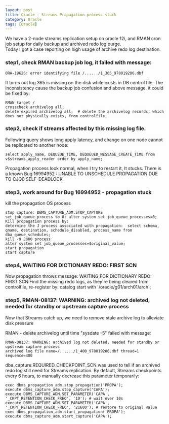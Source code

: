 ```yaml
---
layout: post
title: Oracle - Streams Propagation process stuck 
category: Oracle
tags: [Oracle]
---
```


We have a 2-node streams replication setup on oracle 12i, and RMAN cron job setup for daily backup and archived redo log purge.  
Today I got a case reporting on high usage of archive redo log destination.  

### step1, check RMAN backup job log, it failed with message:   
```
ORA-19625: error identifying file /....../1_365_978019206.dbf 
```
It turns out log 365 is missing on the disk while exists in DB control file.  The inconsistency cause the backup job confusion and above message. 
it could be fixed by: 
```
RMAN target / 
crosscheck archivelog all; 
delete expired archivelog all;  # delete the archivelog records, which does not physically exists, from controlfile, 
```

### step2, check if streams affected by this missing log file.   
Following query shows long apply latency, and change on one node cannot be replicated to another node: 
```
select apply_name, DEQUEUE_TIME, DEQUEUED_MESSAGE_CREATE_TIME from v$streams_apply_reader order by apply_name; 
```
Propagation process look normal, when I try to restart it, It stucks. 
There is a known Bug 16994952 : UNABLE TO UNSCHEDULE PROPAGATION DUE TO CJQ0 SELF-DEADLOCK

### step3, work around for Bug 16994952 - propagation stuck
kill the propagation OS process 
```
stop capture: DBMS_CAPTURE_ADM.STOP_CAPTURE
set job_queue_process to 0: alter system set job_queue_processes=0;
Kill propagation process by: 
determine the J process associated with propagation:  select schema, qname, destination, schedule_disabled, process_name from dba_queue_schedules;
kill -9 J000 process
alter system set job_queue_processes=$original_value;
start propagation
start capture
```

### step4, WAITING FOR DICTIONARY REDO: FIRST SCN 
Now propagation throws message: WAITING FOR DICTIONARY REDO: FIRST SCN 
Find the missing redo logs, as they're being cleared from controlfile, re-register by: 
catalog start with '/oracle/g01/arch01/arch'; 

### step5, RMAN-08137: WARNING: archived log not deleted, needed for standby or upstream capture process
Now that Streams catch up, we need to remove stale archive log to alleviate disk pressure 

RMAN - delete archivelog until time "sysdate -5" failed with message: 
```
RMAN-08137: WARNING: archived log not deleted, needed for standby or upstream capture process
archived log file name=/....../1_400_978019206.dbf thread=1 sequence=400
```
dba_capture.REQUIRED_CHECKPOINT_SCN was used to tell if an archived redo log still need for Streams replication. 
By default, Streams checkpoints every 6 hours, to manually decrease this parameter temporarily:
```
exec dbms_propagation_adm.stop_propagation('PROPA');
execute dbms_capture_adm.stop_capture('CAPA');
execute DBMS_CAPTURE_ADM.SET_PARAMETER('CAPA', '_CKPT_RETENTION_CHECK_FREQ', '10'); # wait over 10s 
execute DBMS_CAPTURE_ADM.SET_PARAMETER('CAPA', '_CKPT_RETENTION_CHECK_FREQ', '21600'); # restore to original value 
exec dbms_propagation_adm.start_propagation('PROPA');
execute dbms_capture_adm.start_capture('CAPA'); 
```
